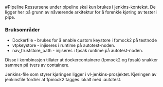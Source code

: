#Pipeline
Ressursene under pipeline skal kun brukes i jenkins-kontekst. De ligger her 
på grunn av nåværende arkitektur for å forenkle kjøring av  tester i pipe.

### Bruksområder
- Dockerfile - brukes for å enable custom keystore i fpmock2 på testnode
- vtpkeystore - injiseres i runtime på autotest-noden.
- nav_truststore_path - injiseres i fpsak runtime på autotest-noden.

Disse i kombinasjon tillater at dockercontainere (fpmock2 og fpsak) snakker sammen på tvers av containere.

Jenkins-file som styrer kjøringen ligger i vl-jenkins-prosjektet. 
Kjøringen av jenkinsfile fordrer at fpmock2 tagges lokalt med :autotest.